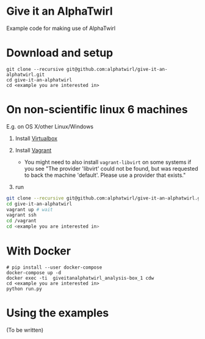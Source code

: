# Give it an AlphaTwirl

Example code for making use of AlphaTwirl

# Download and setup

```
git clone --recursive git@github.com:alphatwirl/give-it-an-alphatwirl.git
cd give-it-an-alphatwirl
cd <example you are interested in>
```

# On non-scientific linux 6 machines

E.g. on OS X/other Linux/Windows

1. Install [Virtualbox](https://www.virtualbox.org/wiki/Downloads)
2. Install [Vagrant](https://www.vagrantup.com/downloads.html)
    - You might need to also install `vagrant-libvirt` on some systems if you see "The provider 'libvirt' could not be found, but was requested to back the machine 'default'. Please use a provider that exists."

1. run

  ```bash
  git clone --recursive git@github.com:alphatwirl/give-it-an-alphatwirl.git
  cd give-it-an-alphatwirl
  vagrant up # wait
  vagrant ssh
  cd /vagrant
  cd <example you are interested in>
  ```

# With Docker
```
# pip install --user docker-compose
docker-compose up -d
docker exec -ti  giveitanalphatwirl_analysis-box_1 cdw
cd <example you are interested in>
python run.py
```

# Using the examples

(To be written)
